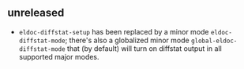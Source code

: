 ## unreleased

- `eldoc-diffstat-setup` has been replaced by a minor mode
  `eldoc-diffstat-mode`; there's also a globalized minor mode
  `global-eldoc-diffstat-mode` that (by default) will turn on diffstat output in
  all supported major modes.
